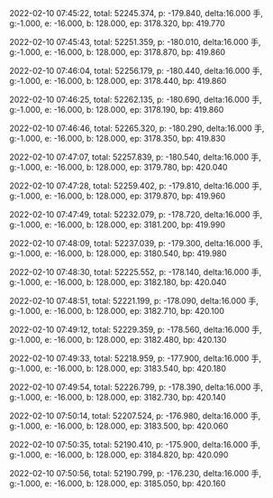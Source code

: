 2022-02-10 07:45:22, total: 52245.374, p: -179.840, delta:16.000 手, g:-1.000, e: -16.000, b: 128.000, ep: 3178.320, bp: 419.770

2022-02-10 07:45:43, total: 52251.359, p: -180.010, delta:16.000 手, g:-1.000, e: -16.000, b: 128.000, ep: 3178.870, bp: 419.860

2022-02-10 07:46:04, total: 52256.179, p: -180.440, delta:16.000 手, g:-1.000, e: -16.000, b: 128.000, ep: 3178.440, bp: 419.860

2022-02-10 07:46:25, total: 52262.135, p: -180.690, delta:16.000 手, g:-1.000, e: -16.000, b: 128.000, ep: 3178.190, bp: 419.860

2022-02-10 07:46:46, total: 52265.320, p: -180.290, delta:16.000 手, g:-1.000, e: -16.000, b: 128.000, ep: 3178.350, bp: 419.830

2022-02-10 07:47:07, total: 52257.839, p: -180.540, delta:16.000 手, g:-1.000, e: -16.000, b: 128.000, ep: 3179.780, bp: 420.040

2022-02-10 07:47:28, total: 52259.402, p: -179.810, delta:16.000 手, g:-1.000, e: -16.000, b: 128.000, ep: 3179.870, bp: 419.960

2022-02-10 07:47:49, total: 52232.079, p: -178.720, delta:16.000 手, g:-1.000, e: -16.000, b: 128.000, ep: 3181.200, bp: 419.990

2022-02-10 07:48:09, total: 52237.039, p: -179.300, delta:16.000 手, g:-1.000, e: -16.000, b: 128.000, ep: 3180.540, bp: 419.980

2022-02-10 07:48:30, total: 52225.552, p: -178.140, delta:16.000 手, g:-1.000, e: -16.000, b: 128.000, ep: 3182.180, bp: 420.040

2022-02-10 07:48:51, total: 52221.199, p: -178.090, delta:16.000 手, g:-1.000, e: -16.000, b: 128.000, ep: 3182.710, bp: 420.100

2022-02-10 07:49:12, total: 52229.359, p: -178.560, delta:16.000 手, g:-1.000, e: -16.000, b: 128.000, ep: 3182.480, bp: 420.130

2022-02-10 07:49:33, total: 52218.959, p: -177.900, delta:16.000 手, g:-1.000, e: -16.000, b: 128.000, ep: 3183.540, bp: 420.180

2022-02-10 07:49:54, total: 52226.799, p: -178.390, delta:16.000 手, g:-1.000, e: -16.000, b: 128.000, ep: 3182.730, bp: 420.140

2022-02-10 07:50:14, total: 52207.524, p: -176.980, delta:16.000 手, g:-1.000, e: -16.000, b: 128.000, ep: 3183.500, bp: 420.060

2022-02-10 07:50:35, total: 52190.410, p: -175.900, delta:16.000 手, g:-1.000, e: -16.000, b: 128.000, ep: 3184.820, bp: 420.090

2022-02-10 07:50:56, total: 52190.799, p: -176.230, delta:16.000 手, g:-1.000, e: -16.000, b: 128.000, ep: 3185.050, bp: 420.160